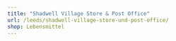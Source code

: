 ```yaml
---
title: "Shadwell Village Store & Post Office"
url: /leeds/shadwell-village-store-und-post-office/
shop: Lebensmittel
---
```

